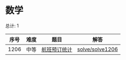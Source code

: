 # 数学

<!--- table -->

总计: 1

| 序号 | 难度 | 题目                                                                        | 解答                                  |
| ---- | ---- | --------------------------------------------------------------------------- | ------------------------------------- |
| 1206 | 中等 | [航班预订统计](https://leetcode-cn.com/problems/corporate-flight-bookings/) | [solve/solve1206](../solve/solve1206) |
